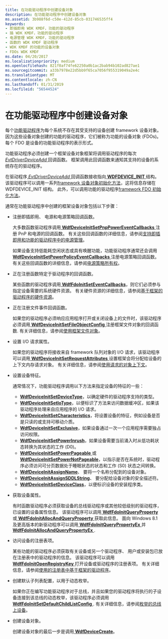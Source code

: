 ```yaml
---
title: 在功能驱动程序中创建设备对象
description: 在功能驱动程序中创建设备对象
ms.assetid: 3b988f6d-c50e-412d-85cb-031746535ff4
keywords:
- 即插即用 WDK KMDF，功能的驱动程序
- 插 WDK KMDF，功能的驱动程序
- 电源管理 WDK KMDF，功能的驱动程序
- 函数的 WDK KMDF 驱动程序
- WDK KMDF 的功能的设备对象
- FDOs WDK KMDF
ms.date: 04/20/2017
ms.localizationpriority: medium
ms.openlocfilehash: 821f0af74fe62250a0b1ac2bab94b102ad827ae1
ms.sourcegitcommit: a33b7978e22d5bb9f65ca7056f955319049a2e4c
ms.translationtype: MT
ms.contentlocale: zh-CN
ms.lasthandoff: 01/31/2019
ms.locfileid: "56544524"
---
```

# <a name="creating-device-objects-in-a-function-driver"></a>在功能驱动程序中创建设备对象


每个[功能驱动程序](https://msdn.microsoft.com/library/windows/hardware/ff546516)为每个系统不存在其受支持的设备创建 framework 设备对象。 因为这些设备对象创建的功能的驱动程序，它们被称为功能的设备对象 (FDOs)。 每个 FDO 是设备的功能驱动程序的表示形式。

功能驱动程序必须创建一个框架设备对象框架将调用驱动程序的每次[ *EvtDriverDeviceAdd* ](https://msdn.microsoft.com/library/windows/hardware/ff541693)回调函数。 框架调用此回调函数来通知其支持的设备的系统存在的驱动程序。

在驱动程序[ *EvtDriverDeviceAdd* ](https://msdn.microsoft.com/library/windows/hardware/ff541693)回调函数接收指向[ **WDFDEVICE\_INIT** ](https://msdn.microsoft.com/library/windows/hardware/ff546951)结构。 该驱动程序可以调用一系列[framework 设备对象初始化方法](https://msdn.microsoft.com/library/windows/hardware/dn265631#device-init-methods)，这将信息存储在 WDFDEVICE\_INIT 结构。 此外，可以调用功能的驱动程序[framework FDO 初始化方法](https://msdn.microsoft.com/library/windows/hardware/dn265631#fdo-init-methods)。

通常在功能驱动程序中创建的框架设备对象包括以下步骤：

-   注册即插即用、 电源和电源策略回调函数。

    大多数函数驱动程序调用[ **WdfDeviceInitSetPnpPowerEventCallbacks** ](https://msdn.microsoft.com/library/windows/hardware/ff546135)注册 PnP 和电源的回调函数。 有关这些回调函数的详细信息，请参阅[支持即插即用和功能的驱动程序中的电源管理](supporting-pnp-and-power-management-in-function-drivers.md)。

    如果设备支持低能耗空闲状态或具有唤醒功能，功能驱动程序通常还会调用[ **WdfDeviceInitSetPowerPolicyEventCallbacks** ](https://msdn.microsoft.com/library/windows/hardware/ff546774)注册电源策略回调函数。 有关这些回调函数的详细信息，请参阅[电源策略所有权](power-policy-ownership.md)。

-   正在注册函数特定于驱动程序的回调函数。

    某些函数的驱动程序调用[ **WdfFdoInitSetEventCallbacks**](https://msdn.microsoft.com/library/windows/hardware/ff547268)，则它们必须参与指定设备需要的系统硬件资源。 有关硬件资源的详细信息，请参阅[基于框架的驱动程序的硬件资源](hardware-resources-for-kmdf-drivers.md)。

-   正在注册文件事件回调函数。

    如果您的驱动程序必须响应应用程序打开或关闭设备上的文件时，该驱动程序必须调用[ **WdfDeviceInitSetFileObjectConfig** ](https://msdn.microsoft.com/library/windows/hardware/ff546107)注册框架文件对象的回调函数. 有关详细信息，请参阅[使用框架文件对象](framework-file-objects.md)。

-   设置 I/O 请求属性。

    如果您的驱动程序将接收来自 framework 队列对象的 I/O 请求，该驱动程序可以调用[ **WdfDeviceInitSetRequestAttributes** ](https://msdn.microsoft.com/library/windows/hardware/ff546786)设置框架会将分配给设备的上下文内存请求对象。 有关详细信息，请参阅[使用请求的对象上下文](using-request-object-context.md)。

-   设置设备特征。

    通常情况下，功能驱动程序调用以下方法来指定设备的特征的一些：

    -   [**WdfDeviceInitSetDeviceType**](https://msdn.microsoft.com/library/windows/hardware/ff546090)，以确定硬件的驱动程序支持的类型。
    -   [**WdfDeviceInitSetIoType**](https://msdn.microsoft.com/library/windows/hardware/ff546128)，以便标识了方法来访问数据缓冲区，如果该驱动程序处理来自应用程序的 I/O 请求。
    -   [**WdfDeviceInitSetCharacteristics**](https://msdn.microsoft.com/library/windows/hardware/ff546074)，将设置设备的特征，例如设备是否是只读的或支持可移动介质。
    -   [**WdfDeviceInitSetExclusive**](https://msdn.microsoft.com/library/windows/hardware/ff546097)，如果设备通过一次一个应用程序需要独占访问权限。
    -   [**WdfDeviceInitSetPowerInrush**](https://msdn.microsoft.com/library/windows/hardware/ff546142)，如果设备需要当前涌入时从低功耗状态转换为其状态的工作 (D0)。
    -   [**WdfDeviceInitSetPowerPageable** ](https://msdn.microsoft.com/library/windows/hardware/ff546766)或[ **WdfDeviceInitSetPowerNotPageable**](https://msdn.microsoft.com/library/windows/hardware/ff546147)，以指示是否在系统时，驱动程序必须访问可分页数据处于睡眠状态的状态和工作 (S0) 状态之间转换。
    -   [**WdfDeviceInitAssignName**](https://msdn.microsoft.com/library/windows/hardware/ff546029)、 要将一个名称分配到的设备对象。
    -   [**WdfDeviceInitAssignSDDLString**](https://msdn.microsoft.com/library/windows/hardware/ff546035)、 要分配给设备对象的安全描述符。
    -   [**WdfDeviceInitSetDeviceClass**](https://msdn.microsoft.com/library/windows/hardware/ff546084)，以便标识设备的安装程序类。
-   获取设备属性。

    有时函数驱动程序必须获取设备的总线驱动程序或其他较低级别的驱动程序，已设置的设备属性信息。 该驱动程序可以调用[ **WdfFdoInitQueryProperty** ](https://msdn.microsoft.com/library/windows/hardware/ff547254)或[ **WdfFdoInitAllocAndQueryProperty** ](https://msdn.microsoft.com/library/windows/hardware/ff547239)获取此信息。 面向 Windows 8.1 及更高版本的新驱动程序可以调用[ **WdfFdoInitQueryPropertyEx** ](https://msdn.microsoft.com/library/windows/hardware/dn265613)并[ **WdfFdoInitAllocAndQueryPropertyEx** ](https://msdn.microsoft.com/library/windows/hardware/dn265612).

-   访问设备的注册表项。

    某些功能的驱动程序必须获取有关设备或另一个驱动程序、 用户或安装包已放在注册表中的驱动程序的信息。 该驱动程序可以调用[ **WdfFdoInitOpenRegistryKey** ](https://msdn.microsoft.com/library/windows/hardware/ff547249)打开设备或驱动程序的注册表项。 有关详细信息，请参阅[使用的注册表中基于框架的驱动程序](https://msdn.microsoft.com/library/windows/hardware/ff545562)。

-   创建默认子列表配置，以用于动态枚举。

    如果你正在编写功能驱动程序对于总线，并且如果您的驱动程序将执行的子设备连接到该总线的动态枚举，该驱动程序必须调用[ **WdfFdoInitSetDefaultChildListConfig** ](https://msdn.microsoft.com/library/windows/hardware/ff547258). 有关详细信息，请参阅[枚举的总线上设备](enumerating-the-devices-on-a-bus.md)。

-   创建设备对象。

    创建设备对象的最后一步是调用[ **WdfDeviceCreate**](https://msdn.microsoft.com/library/windows/hardware/ff545926)。

 

 





